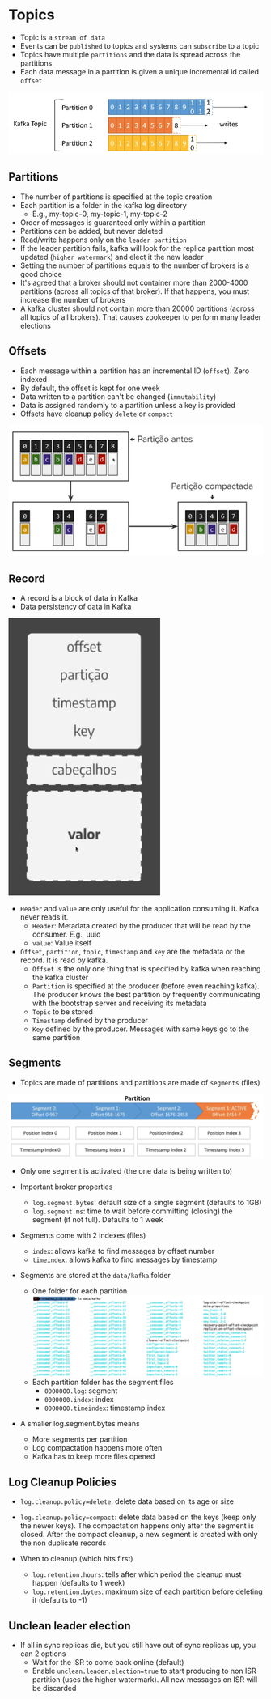 # Topics

- Topic is a `stream of data`
- Events can be `published` to topics and systems can `subscribe` to a topic
- Topics have multiple `partitions` and the data is spread across the partitions
- Each data message in a partition is given a unique incremental id called `offset`

![Partitions](.images/partitions.png)

## Partitions

- The number of partitions is specified at the topic creation
- Each partition is a folder in the kafka log directory
  - E.g., my-topic-0, my-topic-1, my-topic-2
- Order of messages is guaranteed only within a partition
- Partitions can be added, but never deleted
- Read/write happens only on the `leader partition`
- If the leader partition fails, kafka will look for the replica partition most updated (`higher watermark`) and elect it the new leader
- Setting the number of partitions equals to the number of brokers is a good choice
- It's agreed that a broker should not container more than 2000-4000 partitions (across all topics of that broker). If that happens, you must increase the number of brokers
- A kafka cluster should not contain more than 20000 partitions (across all topics of all brokers). That causes zookeeper to perform many leader elections

## Offsets

- Each message within a partition has an incremental ID (`offset`). Zero indexed
- By default, the offset is kept for one week
- Data written to a partition can't be changed (`immutability`)
- Data is assigned randomly to a partition unless a key is provided
- Offsets have cleanup policy `delete` or `compact`

![Compactation Policy](.images/compactation-policy.png)

## Record

- A record is a block of data in Kafka
- Data persistency of data in Kafka

![Record](.images/record.png)

- `Header` and `value` are only useful for the application consuming it. Kafka never reads it.
  - `Header`: Metadata created by the producer that will be read by the consumer. E.g., uuid
  - `value`: Value itself
- `Offset`, `partition`, `topic`, `timestamp` and `key` are the metadata or the record. It is read by kafka.
  - `Offset` is the only one thing that is specified by kafka when reaching the kafka cluster
  - `Partition` is specified at the producer (before even reaching kafka). The producer knows the best partition by frequently communicating with the bootstrap server and receiving its metadata
  - `Topic` to be stored
  - `Timestamp` defined by the producer
  - `Key` defined by the producer. Messages with same keys go to the same partition

## Segments

- Topics are made of partitions and partitions are made of `segments` (files)

![Segments](.images/segments.png)

- Only one segment is activated (the one data is being written to)

- Important broker properties

  - `log.segment.bytes`: default size of a single segment (defaults to 1GB)
  - `log.segment.ms`: time to wait before committing (closing) the segment (if not full). Defaults to 1 week

- Segments come with 2 indexes (files)

  - `index`: allows kafka to find messages by offset number
  - `timeindex`: allows kafka to find messages by timestamp

- Segments are stored at the `data/kafka` folder

  - One folder for each partition
    ![Partition folders](.images/partition-folders.png)
  - Each partition folder has the segment files
    - `0000000.log`: segment
    - `0000000.index`: index
    - `0000000.timeindex`: timestamp index

- A smaller log.segment.bytes means
  - More segments per partition
  - Log compactation happens more often
  - Kafka has to keep more files opened

## Log Cleanup Policies

- `log.cleanup.policy=delete`: delete data based on its age or size
- `log.cleanup.policy=compact`: delete data based on the keys (keep only the newer keys). The compactation happens only after the segment is closed. After the compact cleanup, a new segment is created with only the non duplicate records

- When to cleanup (which hits first)
  - `log.retention.hours`: tells after which period the cleanup must happen (defaults to 1 week)
  - `log.retention.bytes`: maximum size of each partition before deleting it (defaults to -1)

## Unclean leader election

- If all in sync replicas die, but you still have out of sync replicas up, you can 2 options
  - Wait for the ISR to come back online (default)
  - Enable `unclean.leader.election=true` to start producing to non ISR partition (uses the higher watermark). All new messages on ISR will be discarded

